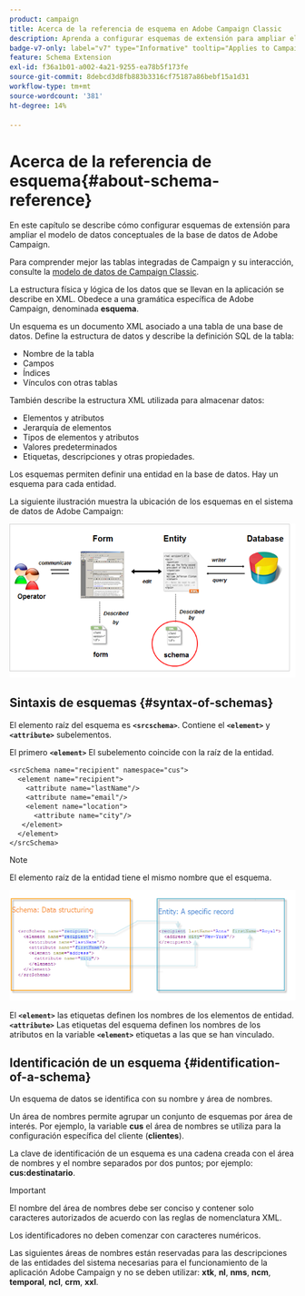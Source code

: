 ```yaml
---
product: campaign
title: Acerca de la referencia de esquema en Adobe Campaign Classic
description: Aprenda a configurar esquemas de extensión para ampliar el modelo de datos conceptuales de la base de datos de Adobe Campaign Classic
badge-v7-only: label="v7" type="Informative" tooltip="Applies to Campaign Classic v7 only"
feature: Schema Extension
exl-id: f36a1b01-a002-4a21-9255-ea78b5f173fe
source-git-commit: 8debcd3d8fb883b3316cf75187a86bebf15a1d31
workflow-type: tm+mt
source-wordcount: '381'
ht-degree: 14%

---
```


# Acerca de la referencia de esquema{#about-schema-reference}

En este capítulo se describe cómo configurar esquemas de extensión para ampliar el modelo de datos conceptuales de la base de datos de Adobe Campaign.

Para comprender mejor las tablas integradas de Campaign y su interacción, consulte la [modelo de datos de Campaign Classic](https://experienceleague.adobe.com/docs/campaign-classic/using/configuring-campaign-classic/data-model/about-data-model.html?lang=es).

La estructura física y lógica de los datos que se llevan en la aplicación se describe en XML. Obedece a una gramática específica de Adobe Campaign, denominada **esquema**.

Un esquema es un documento XML asociado a una tabla de una base de datos. Define la estructura de datos y describe la definición SQL de la tabla:

* Nombre de la tabla
* Campos
* Índices
* Vínculos con otras tablas

También describe la estructura XML utilizada para almacenar datos:

* Elementos y atributos
* Jerarquía de elementos
* Tipos de elementos y atributos
* Valores predeterminados
* Etiquetas, descripciones y otras propiedades.

Los esquemas permiten definir una entidad en la base de datos. Hay un esquema para cada entidad.

La siguiente ilustración muestra la ubicación de los esquemas en el sistema de datos de Adobe Campaign:

![](assets/reference_schema_intro.png)

## Sintaxis de esquemas {#syntax-of-schemas}

El elemento raíz del esquema es **`<srcschema>`**. Contiene el **`<element>`** y **`<attribute>`** subelementos.

El primero **`<element>`** El subelemento coincide con la raíz de la entidad.

```
<srcSchema name="recipient" namespace="cus">
  <element name="recipient">  
    <attribute name="lastName"/>
    <attribute name="email"/>
    <element name="location">
      <attribute name="city"/>
   </element>
  </element>
</srcSchema>
```

>[!NOTE]
>
>El elemento raíz de la entidad tiene el mismo nombre que el esquema.

![](assets/s_ncs_configuration_schema_and_entity.png)

El **`<element>`** las etiquetas definen los nombres de los elementos de entidad. **`<attribute>`** Las etiquetas del esquema definen los nombres de los atributos en la variable **`<element>`** etiquetas a las que se han vinculado.

## Identificación de un esquema {#identification-of-a-schema}

Un esquema de datos se identifica con su nombre y área de nombres.

Un área de nombres permite agrupar un conjunto de esquemas por área de interés. Por ejemplo, la variable **cus** el área de nombres se utiliza para la configuración específica del cliente (**clientes**).

La clave de identificación de un esquema es una cadena creada con el área de nombres y el nombre separados por dos puntos; por ejemplo: **cus:destinatario**.

>[!IMPORTANT]
>
>El nombre del área de nombres debe ser conciso y contener solo caracteres autorizados de acuerdo con las reglas de nomenclatura XML.
>
>Los identificadores no deben comenzar con caracteres numéricos.
>
>Las siguientes áreas de nombres están reservadas para las descripciones de las entidades del sistema necesarias para el funcionamiento de la aplicación Adobe Campaign y no se deben utilizar: **xtk**, **nl**, **nms**, **ncm**, **temporal**, **ncl**, **crm**, **xxl**.


